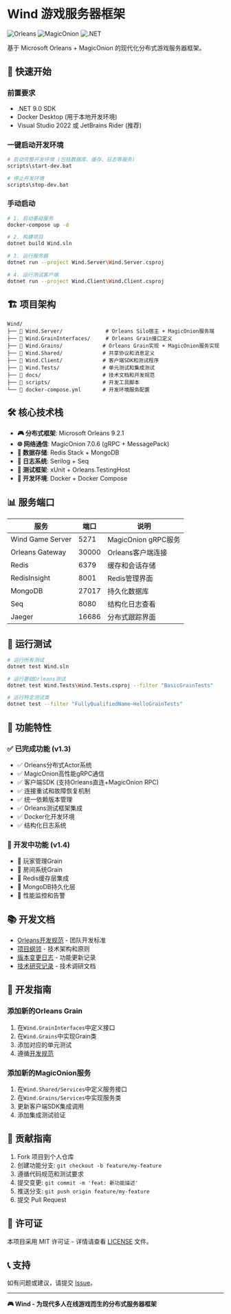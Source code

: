 # Wind 游戏服务器框架

![Orleans](https://img.shields.io/badge/Orleans-9.2.1-blue)
![MagicOnion](https://img.shields.io/badge/MagicOnion-7.0.6-green)
![.NET](https://img.shields.io/badge/.NET-9.0-purple)

基于 Microsoft Orleans + MagicOnion 的现代化分布式游戏服务器框架。

## 🚀 快速开始

### 前置要求

- .NET 9.0 SDK
- Docker Desktop (用于本地开发环境)
- Visual Studio 2022 或 JetBrains Rider (推荐)

### 一键启动开发环境

```bash
# 启动完整开发环境 (包括数据库、缓存、日志等服务)
scripts\start-dev.bat

# 停止开发环境
scripts\stop-dev.bat
```

### 手动启动

```bash
# 1. 启动基础服务
docker-compose up -d

# 2. 构建项目
dotnet build Wind.sln

# 3. 运行服务器
dotnet run --project Wind.Server\Wind.Server.csproj

# 4. 运行测试客户端
dotnet run --project Wind.Client\Wind.Client.csproj
```

## 🏗️ 项目架构

```
Wind/
├── 📁 Wind.Server/              # Orleans Silo宿主 + MagicOnion服务端
├── 📁 Wind.GrainInterfaces/     # Orleans Grain接口定义
├── 📁 Wind.Grains/             # Orleans Grain实现 + MagicOnion服务实现  
├── 📁 Wind.Shared/             # 共享协议和消息定义
├── 📁 Wind.Client/             # 客户端SDK和测试程序
├── 📁 Wind.Tests/              # 单元测试和集成测试
├── 📁 docs/                    # 技术文档和开发规范
├── 📁 scripts/                 # 开发工具脚本
└── 📄 docker-compose.yml       # 开发环境服务配置
```

## 🛠️ 核心技术栈

- **🎮 分布式框架**: Microsoft Orleans 9.2.1
- **🌐 网络通信**: MagicOnion 7.0.6 (gRPC + MessagePack)
- **💾 数据存储**: Redis Stack + MongoDB  
- **📝 日志系统**: Serilog + Seq
- **🧪 测试框架**: xUnit + Orleans.TestingHost
- **🐳 开发环境**: Docker + Docker Compose

## 📊 服务端口

| 服务 | 端口 | 说明 |
|------|------|------|
| Wind Game Server | 5271 | MagicOnion gRPC服务 |
| Orleans Gateway | 30000 | Orleans客户端连接 |
| Redis | 6379 | 缓存和会话存储 |
| RedisInsight | 8001 | Redis管理界面 |
| MongoDB | 27017 | 持久化数据库 |
| Seq | 8080 | 结构化日志查看 |
| Jaeger | 16686 | 分布式跟踪界面 |

## 🧪 运行测试

```bash
# 运行所有测试
dotnet test Wind.sln

# 运行基础Orleans测试
dotnet test Wind.Tests\Wind.Tests.csproj --filter "BasicGrainTests"

# 运行特定测试类
dotnet test --filter "FullyQualifiedName~HelloGrainTests"
```

## 🎯 功能特性

### ✅ 已完成功能 (v1.3)

- ✅ Orleans分布式Actor系统
- ✅ MagicOnion高性能gRPC通信  
- ✅ 客户端SDK (支持Orleans直连+MagicOnion RPC)
- ✅ 连接重试和故障恢复机制
- ✅ 统一依赖版本管理
- ✅ Orleans测试框架集成
- ✅ Docker化开发环境
- ✅ 结构化日志系统

### 🚧 开发中功能 (v1.4)

- 🚧 玩家管理Grain
- 🚧 房间系统Grain  
- 🚧 Redis缓存层集成
- 🚧 MongoDB持久化层
- 🚧 性能监控和告警

## 📚 开发文档

- [Orleans开发规范](docs/Orleans开发规范.md) - 团队开发标准
- [项目纲领](plans/纲领.md) - 技术架构和原则  
- [版本变更日志](plans/版本变更日志.md) - 功能更新记录
- [技术研究记录](plans/技术研究记录.md) - 技术调研文档

## 🔧 开发指南

### 添加新的Orleans Grain

1. 在`Wind.GrainInterfaces`中定义接口
2. 在`Wind.Grains`中实现Grain类
3. 添加对应的单元测试
4. 遵循[开发规范](docs/Orleans开发规范.md)

### 添加新的MagicOnion服务

1. 在`Wind.Shared/Services`中定义服务接口
2. 在`Wind.Grains/Services`中实现服务类
3. 更新客户端SDK集成调用
4. 添加集成测试验证

## 🤝 贡献指南

1. Fork 项目到个人仓库
2. 创建功能分支: `git checkout -b feature/my-feature`
3. 遵循代码规范和测试要求
4. 提交变更: `git commit -m 'feat: 新功能描述'`
5. 推送分支: `git push origin feature/my-feature`  
6. 提交 Pull Request

## 📄 许可证

本项目采用 MIT 许可证 - 详情请查看 [LICENSE](LICENSE) 文件。

## 📞 支持

如有问题或建议，请提交 [Issue](https://github.com/zkyvette425/Wind/issues)。

---

**🎮 Wind - 为现代多人在线游戏而生的分布式服务器框架**